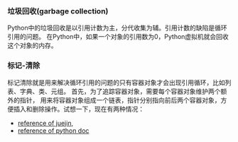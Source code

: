 ### 垃圾回收(garbage collection)

Python中的垃圾回收是以引用计数为主，分代收集为辅。引用计数的缺陷是循环引用的问题。
在Python中，如果一个对象的引用数为0，Python虚拟机就会回收这个对象的内存。

### 标记-清除
标记清除就是用来解决循环引用的问题的只有容器对象才会出现引用循环，比如列表、字典、类、元组。
首先，为了追踪容器对象，需要每个容器对象维护两个额外的指针，
用来将容器对象组成一个链表，指针分别指向前后两个容器对象，方便插入和删除操作。试想一下，现在有两种情况：


- [reference of juejin](https://juejin.im/post/5b34b117f265da59a50b2fbe),
- [reference of python doc](https://docs.python.org/zh-cn/3.7/library/gc.html)
